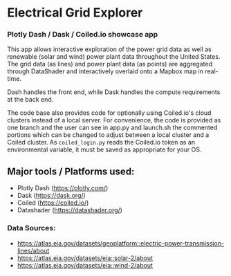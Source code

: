 # Electrical Grid Explorer
### Plotly Dash / Dask / Coiled.io showcase app

This app allows interactive exploration of the power grid data as well as renewable (solar and wind) power plant data throughout the United States.
The grid data (as lines) and power plant data (as points) are aggregated through DataShader and interactively overlaid onto a Mapbox map in real-time.

Dash handles the front end, while Dask handles the compute requirements at the back end. 

The code base also provides code for optionally using Coiled.io's cloud clusters instead of a local server. 
For convenience, the code is provided as one branch and the user can see in app.py and launch.sh the commented portions which can be changed to adjust between a local cluster and a Coiled cluster. 
As `coiled_login.py` reads the Coiled.io token as an environmental variable, it must be saved as appropriate for your OS. 

## Major tools / Platforms used:
- Plotly Dash (https://plotly.com/)
- Dask (https://dask.org/)
- Coiled (https://coiled.io/)
- Datashader (https://datashader.org/)

### Data Sources:

- https://atlas.eia.gov/datasets/geoplatform::electric-power-transmission-lines/about
- https://atlas.eia.gov/datasets/eia::solar-2/about
- https://atlas.eia.gov/datasets/eia::wind-2/about
